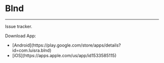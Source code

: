 # Blnd
---

Issue tracker.

Download App:
<ul>
  <li>[Android](https://play.google.com/store/apps/details?id=com.luisra.blnd)</li>
  <li>[iOS](https://apps.apple.com/us/app/id1533585115)</li>
</ul>

